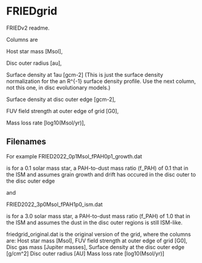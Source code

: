# FRIEDgrid

FRIEDv2 readme.

Columns are

Host star mass [Msol],

Disc outer radius [au],

Surface density at 1au [gcm-2] (This is just the surface density normalization for the an R^{-1} surface density profile. Use the next column, not this one, in disc evolutionary models.)

Surface density at disc outer edge [gcm-2],

FUV field strength at outer edge of grid [G0],

Mass loss rate [log10(Msol/yr)],

Filenames
---------------

For example
FRIED2022_0p1Msol_fPAH0p1_growth.dat

is for a 0.1 solar mass star, a PAH-to-dust mass ratio (f_PAH) of 0.1 that in the ISM and assumes grain growth and drift has occured in the disc outer to the disc outer edge

and

FRIED2022_3p0Msol_fPAH1p0_ism.dat

is for a 3.0 solar mass star, a PAH-to-dust mass ratio (f_PAH) of 1.0 that in the ISM and assumes the dust in the disc outer regions is still ISM-like. 


friedgrid_original.dat is the original version of the grid, where the columns are:
Host star mass [Msol],
FUV field strength at outer edge of grid [G0],
Disc gas mass [Jupiter masses],
Surface density at the disc outer edge [g/cm^2]
Disc outer radius [AU]
Mass loss rate [log10(Msol/yr)]
